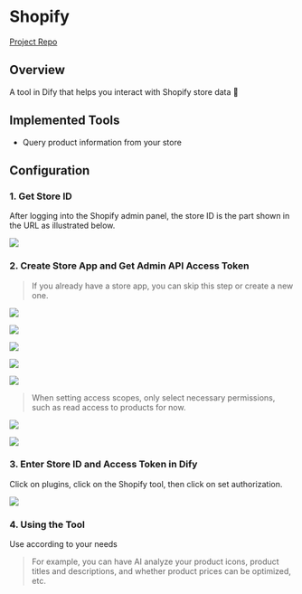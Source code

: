 # Shopify

[Project Repo](https://github.com/chekun/dify-plugin-shopify)

## Overview

A tool in Dify that helps you interact with Shopify store data 🔧

## Implemented Tools
  
  - Query product information from your store

## Configuration

### 1. Get Store ID

After logging into the Shopify admin panel, the store ID is the part shown in the URL as illustrated below.

![](./_assets/screenshots/store_id.png)

### 2. Create Store App and Get Admin API Access Token

> If you already have a store app, you can skip this step or create a new one.

![](./_assets/screenshots/app_1.png)

![](./_assets/screenshots/app_2.png)

![](./_assets/screenshots/app_3.png)

![](./_assets/screenshots/app_4.png)

![](./_assets/screenshots/app_5.png)

> When setting access scopes, only select necessary permissions, such as read access to products for now.

![](./_assets/screenshots/app_6.png)

![](./_assets/screenshots/app_7.png)

### 3. Enter Store ID and Access Token in Dify

Click on plugins, click on the Shopify tool, then click on set authorization.

![](./_assets/screenshots/auth.png)

### 4. Using the Tool

Use according to your needs

> For example, you can have AI analyze your product icons, product titles and descriptions, and whether product prices can be optimized, etc.
